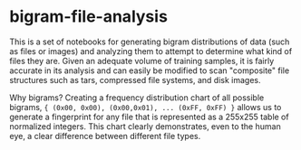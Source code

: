 # bigram-file-analysis

This is a set of notebooks for generating bigram distributions of data (such as files or images) and analyzing them to attempt to determine what kind of files they are. Given an adequate volume of training samples, it is fairly accurate in its analysis and can easily be modified to scan "composite" file structures such as tars, compressed file systems, and disk images.

Why bigrams? Creating a frequency distribution chart of all possible bigrams, `{ (0x00, 0x00), (0x00,0x01), ... (0xFF, 0xFF) }` allows us to generate a fingerprint for any file that is represented as a 255x255 table of normalized integers. This chart clearly demonstrates, even to the human eye, a clear difference between different file types. 